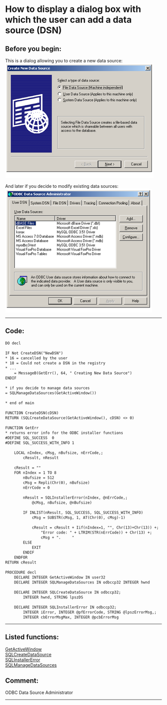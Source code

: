 
# How to display a dialog box with which the user can add a data source (DSN)

## Before you begin:
This is a dialog allowing you to create a new data source:  
![](../images/newdsn.png)  

And later if you decide to modify existing data sources:  
![](../images/dsnadmin.png)  
  
***  


## Code:
```foxpro  
DO decl

IF Not CreateDSN("NewDSN")
* 16 = cancelled by the user
* 18 = Could not create a DSN in the registry
* ...
	= MessageB(GetErr(), 64, " Creating New Data Source")
ENDIF

* if you decide to manage data sources
= SQLManageDataSources(GetActiveWindow())

* end of main

FUNCTION CreateDSN(cDSN)
RETURN (SQLCreateDataSource(GetActiveWindow(), cDSN) <> 0)

FUNCTION GetErr
* returns error info for the ODBC installer functions
#DEFINE SQL_SUCCESS  0
#DEFINE SQL_SUCCESS_WITH_INFO 1

	LOCAL nIndex, cMsg, nBufsize, nErrCode,;
		cResult, nResult
	
	cResult = ""
	FOR nIndex = 1 TO 8
		nBufsize = 512
		cMsg = Repli(Chr(0), nBufsize)
		nErrCode = 0

		nResult = SQLInstallerError(nIndex, @nErrCode,;
			@cMsg, nBufsize, @nBufsize)

		IF INLIST(nResult, SQL_SUCCESS, SQL_SUCCESS_WITH_INFO)
			cMsg = SUBSTR(cMsg, 1, AT(Chr(0), cMsg)-1)

			cResult = cResult + Iif(nIndex=1, "", Chr(13)+Chr(13)) +;
				"Error code: " + LTRIM(STR(nErrCode)) + Chr(13) +;
				cMsg + ".     "
		ELSE
			EXIT
		ENDIF
	ENDFOR
RETURN cResult

PROCEDURE decl
	DECLARE INTEGER GetActiveWindow IN user32
	DECLARE INTEGER SQLManageDataSources IN odbccp32 INTEGER hwnd

	DECLARE INTEGER SQLCreateDataSource IN odbccp32;
		INTEGER hwnd, STRING lpszDS

	DECLARE INTEGER SQLInstallerError IN odbccp32;
		INTEGER iError, INTEGER @pfErrorCode, STRING @lpszErrorMsg,;
		INTEGER cbErrorMsgMax, INTEGER @pcbErrorMsg  
```  
***  


## Listed functions:
[GetActiveWindow](../libraries/user32/GetActiveWindow.md)  
[SQLCreateDataSource](../libraries/odbc32/SQLCreateDataSource.md)  
[SQLInstallerError](../libraries/odbccp32/SQLInstallerError.md)  
[SQLManageDataSources](../libraries/odbc32/SQLManageDataSources.md)  

## Comment:
ODBC Data Source Administrator  
  
***  

